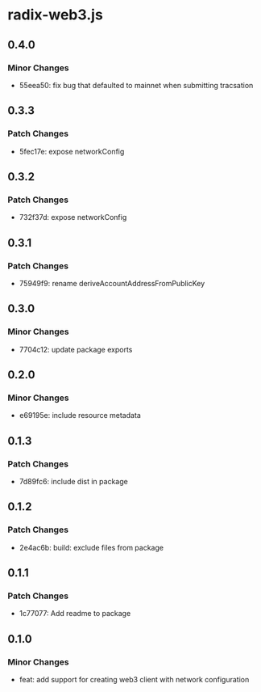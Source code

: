 # radix-web3.js

## 0.4.0

### Minor Changes

- 55eea50: fix bug that defaulted to mainnet when submitting tracsation

## 0.3.3

### Patch Changes

- 5fec17e: expose networkConfig

## 0.3.2

### Patch Changes

- 732f37d: expose networkConfig

## 0.3.1

### Patch Changes

- 75949f9: rename deriveAccountAddressFromPublicKey

## 0.3.0

### Minor Changes

- 7704c12: update package exports

## 0.2.0

### Minor Changes

- e69195e: include resource metadata

## 0.1.3

### Patch Changes

- 7d89fc6: include dist in package

## 0.1.2

### Patch Changes

- 2e4ac6b: build: exclude files from package

## 0.1.1

### Patch Changes

- 1c77077: Add readme to package

## 0.1.0

### Minor Changes

- feat: add support for creating web3 client with network configuration
